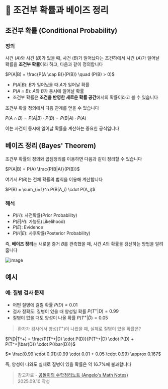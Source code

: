 # 🎲 조건부 확률과 베이즈 정리

## 조건부 확률 (Conditional Probability)

### 정의

사건 ($A$)와 사건 ($B$)가 있을 때, 사건 ($B$)가 일어났다는 조건하에서 사건 ($A$)가 일어날 확률을 **조건부 확률**이라 하고, 다음과 같이 정의합니다

$P(A|B) = \frac{P(A \cap B)}{P(B)} \quad (P(B) > 0)$

- $P(A|B)$: $B$가 일어났을 때 $A$가 일어날 확률  
- $P(A \cap B)$: $A$와 $B$가 동시에 일어날 확률  
- 조건부 확률은 **조건을 반영한 새로운 확률 공간**에서의 확률이라고 볼 수 있습니다

조건부 확률 정의에서 다음 관계를 얻을 수 있습니다

$P(A \cap B) = P(A|B) \cdot P(B) = P(B|A) \cdot P(A)$

이는 사건이 동시에 일어날 확률을 계산하는 중요한 공식입니다

## 베이즈 정리 (Bayes' Theorem)

조건부 확률의 정의와 곱셈정리를 이용하면 다음과 같이 정리할 수 있습니다

$P(A|B) = P(A) \frac{P(B|A)}{P(B)}$

여기서 $P(B)$는 전체 확률의 법칙을 이용해 계산합니다

$P(B) = \sum_{i=1}^n P(B|A_i) \cdot P(A_i)$

### 해석

- $P(H)$: 사전확률(Prior Probability)
- $P(E|H)$: 가능도(Likelihood)
- $P(E)$: Evidence
- $P(H|E)$: 사후확률(Posterior Probability)

즉, **베이즈 정리**는 새로운 증거 $B$를 관측했을 때, 사건 $A$의 확률을 갱신하는 방법을 알려줍니다

<img src="https://i.ibb.co/Z6YY24b3/image.png" alt="image" border="0">

## 예시

### 예: 질병 검사 문제

- 어떤 질병에 걸릴 확률 $P(D) = 0.01$
- 검사 정확도: 질병이 있을 때 양성일 확률 $P(T^+|D) = 0.99$
- 질병이 없을 때도 양성이 나올 확률 $P(T^+|\bar{D}) = 0.05$

>환자가 검사에서 양성($T^+$)이 나왔을 때, 실제로 질병이 있을 확률은?

$P(D|T^+) = \frac{P(T^+|D) \cdot P(D)}{P(T^+|D) \cdot P(D) + P(T^+|\bar{D}) \cdot P(\bar{D})}$

$= \frac{0.99 \cdot 0.01}{0.99 \cdot 0.01 + 0.05 \cdot 0.99} \approx 0.167$

즉, 양성이 나와도 실제로 질병이 있을 확률은 약 16.7%에 불과합니다

> 참고자료 - [공돌이의 수학정리노트 (Angelo's Math Notes)](https://angeloyeo.github.io/2020/01/09/Bayes_rule.html)<br>
> 2025.09.10 작성